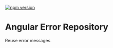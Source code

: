 [![npm version](https://img.shields.io/npm/v/angular-error-repository.svg?style=for-the-badge)](https://www.npmjs.com/package/angular-error-repository)

Angular Error Repository
========================
Reuse error messages.
